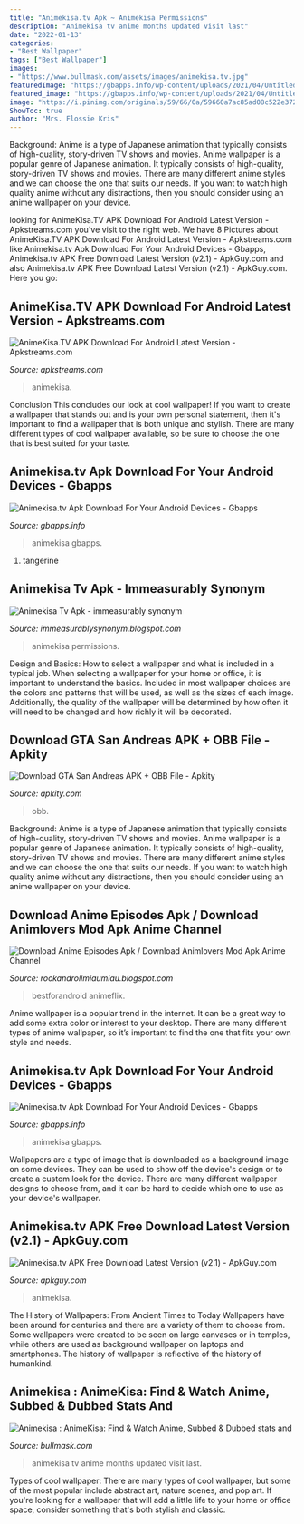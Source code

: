 ```yaml
---
title: "Animekisa.tv Apk ~ Animekisa Permissions"
description: "Animekisa tv anime months updated visit last"
date: "2022-01-13"
categories:
- "Best Wallpaper"
tags: ["Best Wallpaper"]
images:
- "https://www.bullmask.com/assets/images/animekisa.tv.jpg"
featuredImage: "https://gbapps.info/wp-content/uploads/2021/04/Untitled-design-2021-04-23T013148.091-scaled.jpg"
featured_image: "https://gbapps.info/wp-content/uploads/2021/04/Untitled-design-2021-04-23T013148.091-scaled.jpg"
image: "https://i.pinimg.com/originals/59/66/0a/59660a7ac85ad08c522e372eb33a23a9.png"
ShowToc: true
author: "Mrs. Flossie Kris"
---
```



Background: Anime is a type of Japanese animation that typically consists of high-quality, story-driven TV shows and movies.
Anime wallpaper is a popular genre of Japanese animation. It typically consists of high-quality, story-driven TV shows and movies. There are many different anime styles and we can choose the one that suits our needs. If you want to watch high quality anime without any distractions, then you should consider using an anime wallpaper on your device.

	

		
looking for AnimeKisa.TV APK Download For Android Latest Version - Apkstreams.com you've visit to the right web. We have 8 Pictures about AnimeKisa.TV APK Download For Android Latest Version - Apkstreams.com like Animekisa.tv Apk Download For Your Android Devices - Gbapps, Animekisa.tv APK Free Download Latest Version (v2.1) - ApkGuy.com and also Animekisa.tv APK Free Download Latest Version (v2.1) - ApkGuy.com. Here you go:
		
    
## AnimeKisa.TV APK Download For Android Latest Version - Apkstreams.com

<img loading=lazy src="https://www.apkstreams.com/wp-content/uploads/2021/06/AnimeKesa-APK-App.jpg" onerror="this.onerror=null;this.src='https://tse4.mm.bing.net/th?id=OIP.gc_G2mGwViOAeddhi1brBgHaEK&amp;pid=15.1';" alt="AnimeKisa.TV APK Download For Android Latest Version - Apkstreams.com">

_Source: apkstreams.com_

>animekisa. 

	

Conclusion
This concludes our look at cool wallpaper! If you want to create a wallpaper that stands out and is your own personal statement, then it's important to find a wallpaper that is both unique and stylish. There are many different types of cool wallpaper available, so be sure to choose the one that is best suited for your taste.

    
## Animekisa.tv Apk Download For Your Android Devices - Gbapps

<img loading=lazy src="https://gbapps.info/wp-content/uploads/2021/04/Untitled-design-2021-04-23T013148.091-scaled.jpg" onerror="this.onerror=null;this.src='https://tse3.mm.bing.net/th?id=OIP.kF-0DR_cUmgGC5X6Ua0qTgHaDk&amp;pid=15.1';" alt="Animekisa.tv Apk Download For Your Android Devices - Gbapps">

_Source: gbapps.info_

>animekisa gbapps. 

	

1. tangerine 

    
## Animekisa Tv Apk - Immeasurably Synonym

<img loading=lazy src="https://i.pinimg.com/originals/59/66/0a/59660a7ac85ad08c522e372eb33a23a9.png" onerror="this.onerror=null;this.src='https://tse1.mm.bing.net/th?id=OIP.J64DGmBOW8i-spS8EeLr3QAAAA&amp;pid=15.1';" alt="Animekisa Tv Apk - immeasurably synonym">

_Source: immeasurablysynonym.blogspot.com_

>animekisa permissions. 

	

Design and Basics: How to select a wallpaper and what is included in a typical job.
When selecting a wallpaper for your home or office, it is important to understand the basics. Included in most wallpaper choices are the colors and patterns that will be used, as well as the sizes of each image. Additionally, the quality of the wallpaper will be determined by how often it will need to be changed and how richly it will be decorated.

    
## Download GTA San Andreas APK + OBB File - Apkity

<img loading=lazy src="https://apkity.com/wp-content/uploads/2020/11/GTA-San-Andreas-APK-1024x576.jpg" onerror="this.onerror=null;this.src='https://tse1.mm.bing.net/th?id=OIP.5pj9eRGSBaXEXPbdWsQ09wHaEK&amp;pid=15.1';" alt="Download GTA San Andreas APK + OBB File - Apkity">

_Source: apkity.com_

>obb. 

	

Background: Anime is a type of Japanese animation that typically consists of high-quality, story-driven TV shows and movies.
Anime wallpaper is a popular genre of Japanese animation. It typically consists of high-quality, story-driven TV shows and movies. There are many different anime styles and we can choose the one that suits our needs. If you want to watch high quality anime without any distractions, then you should consider using an anime wallpaper on your device.

    
## Download Anime Episodes Apk / Download Animlovers Mod Apk Anime Channel

<img loading=lazy src="https://bestforandroid.com/apk/wp-content/uploads/2021/07/image-1.png" onerror="this.onerror=null;this.src='https://tse3.mm.bing.net/th?id=OIP.oWHzWeedWNsvFad434Y1wAHaHj&amp;pid=15.1';" alt="Download Anime Episodes Apk / Download Animlovers Mod Apk Anime Channel">

_Source: rockandrollmiaumiau.blogspot.com_

>bestforandroid animeflix. 

	

Anime wallpaper is a popular trend in the internet. It can be a great way to add some extra color or interest to your desktop. There are many different types of anime wallpaper, so it’s important to find the one that fits your own style and needs.

    
## Animekisa.tv Apk Download For Your Android Devices - Gbapps

<img loading=lazy src="https://gbapps.info/wp-content/uploads/2021/04/screen-1-41-703x1024.jpg" onerror="this.onerror=null;this.src='https://tse1.mm.bing.net/th?id=OIP.GQdESEBA6Oo1YbGYme6mJAHaKy&amp;pid=15.1';" alt="Animekisa.tv Apk Download For Your Android Devices - Gbapps">

_Source: gbapps.info_

>animekisa gbapps. 

	

Wallpapers are a type of image that is downloaded as a background image on some devices. They can be used to show off the device's design or to create a custom look for the device. There are many different wallpaper designs to choose from, and it can be hard to decide which one to use as your device's wallpaper.

    
## Animekisa.tv APK Free Download Latest Version (v2.1) - ApkGuy.com

<img loading=lazy src="https://apkguy.com/wp-content/uploads/2021/05/Animekisa.tv-App-ApkGuy-4.jpg" onerror="this.onerror=null;this.src='https://tse3.mm.bing.net/th?id=OIP.dyMjZwoFMd9o6yrqYR5S6gAAAA&amp;pid=15.1';" alt="Animekisa.tv APK Free Download Latest Version (v2.1) - ApkGuy.com">

_Source: apkguy.com_

>animekisa. 

	

The History of Wallpapers: From Ancient Times to Today
Wallpapers have been around for centuries and there are a variety of them to choose from. Some wallpapers were created to be seen on large canvases or in temples, while others are used as background wallpaper on laptops and smartphones. The history of wallpaper is reflective of the history of humankind.

    
## Animekisa : AnimeKisa: Find &amp; Watch Anime, Subbed &amp; Dubbed Stats And

<img loading=lazy src="https://www.bullmask.com/assets/images/animekisa.tv.jpg" onerror="this.onerror=null;this.src='https://tse3.mm.bing.net/th?id=OIP.C7tLG3Yf836IZqanlc0QDwHaFJ&amp;pid=15.1';" alt="Animekisa : AnimeKisa: Find &amp; Watch Anime, Subbed &amp; Dubbed stats and">

_Source: bullmask.com_

>animekisa tv anime months updated visit last. 

	

Types of cool wallpaper:
There are many types of cool wallpaper, but some of the most popular include abstract art, nature scenes, and pop art. If you're looking for a wallpaper that will add a little life to your home or office space, consider something that's both stylish and classic.

